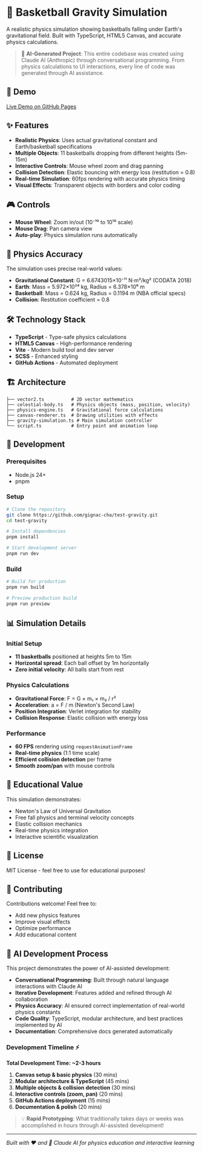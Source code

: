 # 🏀 Basketball Gravity Simulation

A realistic physics simulation showing basketballs falling under Earth's gravitational field. Built with TypeScript, HTML5 Canvas, and accurate physics calculations.

> 🤖 **AI-Generated Project**: This entire codebase was created using Claude AI (Anthropic) through conversational programming. From physics calculations to UI interactions, every line of code was generated through AI assistance.

## 🚀 Demo

[Live Demo on GitHub Pages](https://gignac-cha.github.io/test-gravity/)

## ✨ Features

- **Realistic Physics**: Uses actual gravitational constant and Earth/basketball specifications
- **Multiple Objects**: 11 basketballs dropping from different heights (5m-15m)
- **Interactive Controls**: Mouse wheel zoom and drag panning
- **Collision Detection**: Elastic bouncing with energy loss (restitution = 0.8)
- **Real-time Simulation**: 60fps rendering with accurate physics timing
- **Visual Effects**: Transparent objects with borders and color coding

## 🎮 Controls

- **Mouse Wheel**: Zoom in/out (10⁻¹⁰ to 10¹⁰ scale)
- **Mouse Drag**: Pan camera view
- **Auto-play**: Physics simulation runs automatically

## 🔬 Physics Accuracy

The simulation uses precise real-world values:

- **Gravitational Constant**: G = 6.6743015×10⁻¹¹ N⋅m²/kg² (CODATA 2018)
- **Earth**: Mass = 5.972×10²⁴ kg, Radius = 6.378×10⁶ m
- **Basketball**: Mass = 0.624 kg, Radius = 0.1194 m (NBA official specs)
- **Collision**: Restitution coefficient = 0.8

## 🛠️ Technology Stack

- **TypeScript** - Type-safe physics calculations
- **HTML5 Canvas** - High-performance rendering
- **Vite** - Modern build tool and dev server
- **SCSS** - Enhanced styling
- **GitHub Actions** - Automated deployment

## 🏗️ Architecture

```
├── vector2.ts          # 2D vector mathematics
├── celestial-body.ts   # Physics objects (mass, position, velocity)
├── physics-engine.ts   # Gravitational force calculations
├── canvas-renderer.ts  # Drawing utilities with effects
├── gravity-simulation.ts # Main simulation controller
└── script.ts           # Entry point and animation loop
```

## 🚀 Development

### Prerequisites

- Node.js 24+
- pnpm

### Setup

```bash
# Clone the repository
git clone https://github.com/gignac-cha/test-gravity.git
cd test-gravity

# Install dependencies
pnpm install

# Start development server
pnpm run dev
```

### Build

```bash
# Build for production
pnpm run build

# Preview production build
pnpm run preview
```

## 📊 Simulation Details

### Initial Setup
- **11 basketballs** positioned at heights 5m to 15m
- **Horizontal spread**: Each ball offset by 1m horizontally
- **Zero initial velocity**: All balls start from rest

### Physics Calculations
- **Gravitational Force**: F = G × m₁ × m₂ / r²
- **Acceleration**: a = F / m (Newton's Second Law)
- **Position Integration**: Verlet integration for stability
- **Collision Response**: Elastic collision with energy loss

### Performance
- **60 FPS** rendering using `requestAnimationFrame`
- **Real-time physics** (1:1 time scale)
- **Efficient collision detection** per frame
- **Smooth zoom/pan** with mouse controls

## 🎯 Educational Value

This simulation demonstrates:
- Newton's Law of Universal Gravitation
- Free fall physics and terminal velocity concepts
- Elastic collision mechanics
- Real-time physics integration
- Interactive scientific visualization

## 📝 License

MIT License - feel free to use for educational purposes!

## 🤝 Contributing

Contributions welcome! Feel free to:
- Add new physics features
- Improve visual effects
- Optimize performance
- Add educational content

## 🤖 AI Development Process

This project demonstrates the power of AI-assisted development:

- **Conversational Programming**: Built through natural language interactions with Claude AI
- **Iterative Development**: Features added and refined through AI collaboration  
- **Physics Accuracy**: AI ensured correct implementation of real-world physics constants
- **Code Quality**: TypeScript, modular architecture, and best practices implemented by AI
- **Documentation**: Comprehensive docs generated automatically

### Development Timeline ⚡
**Total Development Time: ~2-3 hours**

1. **Canvas setup & basic physics** (30 mins)
2. **Modular architecture & TypeScript** (45 mins)
3. **Multiple objects & collision detection** (30 mins)
4. **Interactive controls (zoom, pan)** (20 mins)
5. **GitHub Actions deployment** (15 mins)
6. **Documentation & polish** (20 mins)

> 💡 **Rapid Prototyping**: What traditionally takes days or weeks was accomplished in hours through AI-assisted development!

---

*Built with ❤️ and 🤖 Claude AI for physics education and interactive learning*